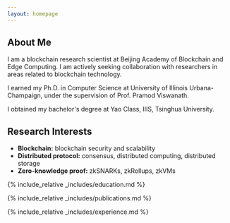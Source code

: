 ```yaml
---
layout: homepage
---
```


## About Me

I am a blockchain research scientist at Beijing Academy of Blockchain and Edge Computing. I am actively seeking collaboration with researchers in areas related to blockchain technology.

I earned my Ph.D. in Computer Science at University of Illinois Urbana-Champaign, under the supervision of Prof. Pramod Viswanath.

I obtained my bachelor's degree at Yao Class, IIIS, Tsinghua University.

## Research Interests

- **Blockchain:** blockchain security and scalability
- **Distributed protocol:** consensus, distributed computing, distributed storage
- **Zero-knowledge proof:** zkSNARKs, zkRollups, zkVMs

{% include_relative _includes/education.md %}

{% include_relative _includes/publications.md %}

{% include_relative _includes/experience.md %}
